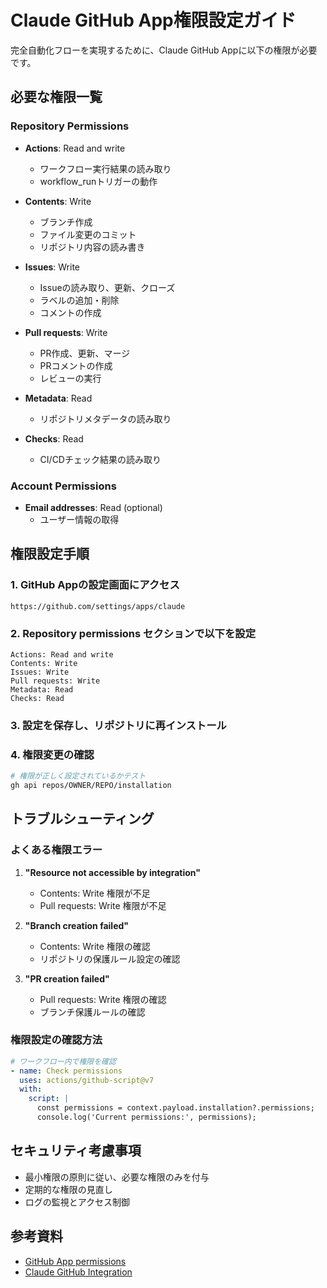 # Claude GitHub App権限設定ガイド

完全自動化フローを実現するために、Claude GitHub Appに以下の権限が必要です。

## 必要な権限一覧

### Repository Permissions
- **Actions**: Read and write
  - ワークフロー実行結果の読み取り
  - workflow_runトリガーの動作
  
- **Contents**: Write
  - ブランチ作成
  - ファイル変更のコミット
  - リポジトリ内容の読み書き
  
- **Issues**: Write
  - Issueの読み取り、更新、クローズ
  - ラベルの追加・削除
  - コメントの作成
  
- **Pull requests**: Write
  - PR作成、更新、マージ
  - PRコメントの作成
  - レビューの実行
  
- **Metadata**: Read
  - リポジトリメタデータの読み取り
  
- **Checks**: Read
  - CI/CDチェック結果の読み取り

### Account Permissions
- **Email addresses**: Read (optional)
  - ユーザー情報の取得

## 権限設定手順

### 1. GitHub Appの設定画面にアクセス
```
https://github.com/settings/apps/claude
```

### 2. Repository permissions セクションで以下を設定
```
Actions: Read and write
Contents: Write  
Issues: Write
Pull requests: Write
Metadata: Read
Checks: Read
```

### 3. 設定を保存し、リポジトリに再インストール

### 4. 権限変更の確認
```bash
# 権限が正しく設定されているかテスト
gh api repos/OWNER/REPO/installation
```

## トラブルシューティング

### よくある権限エラー

1. **"Resource not accessible by integration"**
   - Contents: Write 権限が不足
   - Pull requests: Write 権限が不足
   
2. **"Branch creation failed"**
   - Contents: Write 権限の確認
   - リポジトリの保護ルール設定の確認
   
3. **"PR creation failed"**
   - Pull requests: Write 権限の確認
   - ブランチ保護ルールの確認

### 権限設定の確認方法

```yaml
# ワークフロー内で権限を確認
- name: Check permissions
  uses: actions/github-script@v7
  with:
    script: |
      const permissions = context.payload.installation?.permissions;
      console.log('Current permissions:', permissions);
```

## セキュリティ考慮事項

- 最小権限の原則に従い、必要な権限のみを付与
- 定期的な権限の見直し
- ログの監視とアクセス制御

## 参考資料
- [GitHub App permissions](https://docs.github.com/en/developers/apps/building-github-apps/setting-permissions-for-github-apps)
- [Claude GitHub Integration](https://support.anthropic.com/en/articles/10167454-using-the-github-integration)